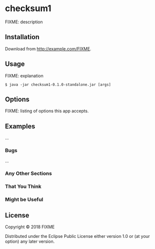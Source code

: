 # checksum1

FIXME: description

## Installation

Download from http://example.com/FIXME.

## Usage

FIXME: explanation

    $ java -jar checksum1-0.1.0-standalone.jar [args]

## Options

FIXME: listing of options this app accepts.

## Examples

...

### Bugs

...

### Any Other Sections
### That You Think
### Might be Useful

## License

Copyright © 2018 FIXME

Distributed under the Eclipse Public License either version 1.0 or (at
your option) any later version.

